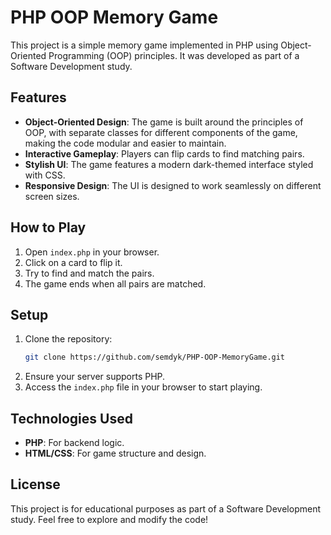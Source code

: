 
# PHP OOP Memory Game

This project is a simple memory game implemented in PHP using Object-Oriented Programming (OOP) principles. It was developed as part of a Software Development study.

## Features

- **Object-Oriented Design**: The game is built around the principles of OOP, with separate classes for different components of the game, making the code modular and easier to maintain.
- **Interactive Gameplay**: Players can flip cards to find matching pairs. 
- **Stylish UI**: The game features a modern dark-themed interface styled with CSS.
- **Responsive Design**: The UI is designed to work seamlessly on different screen sizes.

## How to Play

1. Open `index.php` in your browser.
2. Click on a card to flip it.
3. Try to find and match the pairs.
4. The game ends when all pairs are matched.

## Setup

1. Clone the repository:
   ```bash
   git clone https://github.com/semdyk/PHP-OOP-MemoryGame.git
   ```
2. Ensure your server supports PHP.
3. Access the `index.php` file in your browser to start playing.

## Technologies Used

- **PHP**: For backend logic.
- **HTML/CSS**: For game structure and design.

## License

This project is for educational purposes as part of a Software Development study. Feel free to explore and modify the code!
